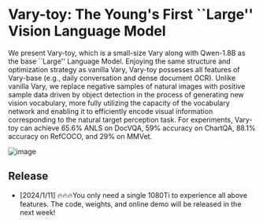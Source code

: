 # Vary-toy: The Young's First ``Large'' Vision Language Model
We present Vary-toy, which is a small-size Vary along with Qwen-1.8B as the base ``Large'' Language Model. Enjoying the same structure and optimization strategy as vanilla Vary, Vary-toy possesses all features of Vary-base (e.g., daily conversation and dense document OCR). Unlike vanilla Vary, we replace negative samples of natural images with positive sample data driven by object detection in the process of generating new vision vocabulary, more fully utilizing the capacity of the vocabulary network and enabling it to efficiently encode visual information corresponding to the natural target perception task. For experiments, Vary-toy can achieve 65.6% ANLS on DocVQA, 59% accuracy on ChartQA, 88.1% accuracy on RefCOCO, and 29% on MMVet.


![image](https://github.com/Ucas-HaoranWei/Vary-toy/assets/50487563/b77603dd-d0eb-4000-b863-2d4a357ee272)

## Release
- [2024/1/11] 🔥🔥🔥You only need a single 1080Ti to experience all above features. The code, weights, and online demo will be released in the next week!


